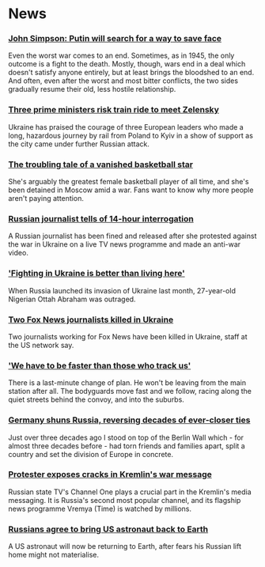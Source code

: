 # News
### [John Simpson: Putin will search for a way to save face](https://www.bbc.com/news/world-europe-60756993)
Even the worst war comes to an end. Sometimes, as in 1945, the only outcome is a fight to the death. Mostly, though, wars end in a deal which doesn't satisfy anyone entirely, but at least brings the bloodshed to an end. And often, even after the worst and most bitter conflicts, the two sides gradually resume their old, less hostile relationship.
### [Three prime ministers risk train ride to meet Zelensky](https://www.bbc.com/news/world-europe-60757157)
Ukraine has praised the courage of three European leaders who made a long, hazardous journey by rail from Poland to Kyiv in a show of support as the city came under further Russian attack.
### [The troubling tale of a vanished basketball star](https://www.bbc.com/news/world-us-canada-60701050)
She's arguably the greatest female basketball player of all time, and she's been detained in Moscow amid a war. Fans want to know why more people aren't paying attention.
### [Russian journalist tells of 14-hour interrogation](https://www.bbc.com/news/world-europe-60749279)
A Russian journalist has been fined and released after she protested against the war in Ukraine on a live TV news programme and made an anti-war video.
### ['Fighting in Ukraine is better than living here'](https://www.bbc.com/news/world-africa-60712913)
When Russia launched its invasion of Ukraine last month, 27-year-old Nigerian Ottah Abraham was outraged.
### [Two Fox News journalists killed in Ukraine](https://www.bbc.com/news/world-us-canada-60756503)
Two journalists working for Fox News have been killed in Ukraine, staff at the US network say.
### ['We have to be faster than those who track us'](https://www.bbc.com/news/world-europe-60755198)
There is a last-minute change of plan. He won't be leaving from the main station after all. The bodyguards move fast and we follow, racing along the quiet streets behind the convoy, and into the suburbs. 
### [Germany shuns Russia, reversing decades of ever-closer ties](https://www.bbc.com/news/world-europe-60743342)
Just over three decades ago I stood on top of the Berlin Wall which - for almost three decades before - had torn friends and families apart, split a country and set the division of Europe in concrete.  
### [Protester exposes cracks in Kremlin's war message](https://www.bbc.com/news/world-europe-60749064)
Russian state TV's Channel One plays a crucial part in the Kremlin's media messaging. It is Russia's second most popular channel, and its flagship news programme Vremya (Time) is watched by millions.
### [Russians agree to bring US astronaut back to Earth](https://www.bbc.com/news/world-us-canada-60755328)
A US astronaut will now be returning to Earth, after fears his Russian lift home might not materialise.
